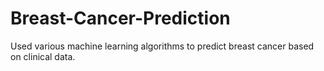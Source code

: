 # Breast-Cancer-Prediction
Used various machine learning algorithms to predict breast cancer based on clinical data.
